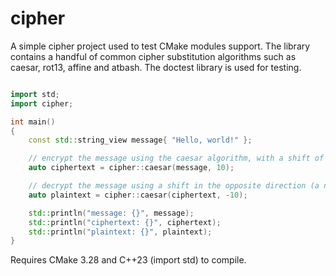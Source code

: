 # cipher

A simple cipher project used to test CMake modules support. The library contains a handful of common cipher substitution algorithms such as caesar, rot13, affine and atbash. The doctest library is used for testing.

```cpp

import std;
import cipher;

int main()
{
    const std::string_view message{ "Hello, world!" };

    // encrypt the message using the caesar algorithm, with a shift of 10 positions (to the right). ciphertext should contain "Rovvy, gybvn!"
    auto ciphertext = cipher::caesar(message, 10);

    // decrypt the message using a shift in the opposite direction (a negative shift is to the left). plaintext should contain "Hello, world!"
    auto plaintext = cipher::caesar(ciphertext, -10);

    std::println("message: {}", message);
    std::println("ciphertext: {}", ciphertext);
    std::println("plaintext: {}", plaintext);
}

```

Requires CMake 3.28 and C++23 (import std) to compile.
